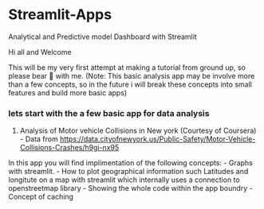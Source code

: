 # Streamlit-Apps
Analytical and Predictive model Dashboard with Streamlit

Hi all and Welcome

This will be my very first attempt at making a tutorial from ground up, so please bear :bear: with me.
(Note: This basic analysis app may be involve more than a few concepts, so in the future i will break these concepts into small features and build more basic apps)

### lets start with the a few basic app for data analysis

1. Analysis of Motor vehicle Collisions in New york
  (Courtesy of Coursera) - Data from https://data.cityofnewyork.us/Public-Safety/Motor-Vehicle-Collisions-Crashes/h9gi-nx95
  
  In this app you will find implimentation of the following concepts:
      - Graphs with streamlit.
      - How to plot geographical information such Latitudes and longitute on a map with streamlit which internally uses a connection to openstreetmap library
      - Showing the whole code within the app boundry
      - Concept of caching